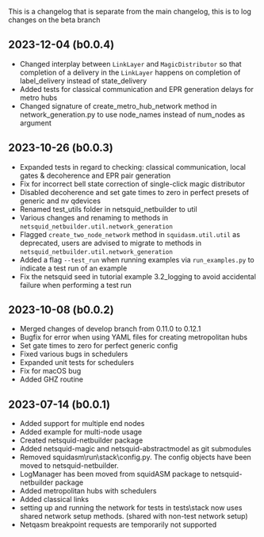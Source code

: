 This is a changelog that is separate from the main changelog, this is to log changes on the beta branch

2023-12-04 (b0.0.4)
-------------------
- Changed interplay between `LinkLayer` and `MagicDistributor` so that completion of a delivery in the `LinkLayer` happens on completion of label_delivery instead of state_delivery
- Added tests for classical communication and EPR generation delays for metro hubs
- Changed signature of create_metro_hub_network method in network_generation.py to use node_names instead of num_nodes as argument

2023-10-26 (b0.0.3)
-------------------
- Expanded tests in regard to checking: classical communication, local gates & decoherence and EPR pair generation
- Fix for incorrect bell state correction of single-click magic distributor
- Disabled decoherence and set gate times to zero in perfect presets of generic and nv qdevices
- Renamed test_utils folder in netsquid_netbuilder to util
- Various changes and renaming to methods in `netsquid_netbuilder.util.network_generation`
- Flagged `create_two_node_network` method in `squidasm.util.util` as deprecated, users are advised to migrate to methods in `netsquid_netbuilder.util.network_generation`
- Added a flag `--test_run` when running examples via `run_examples.py` to indicate a test run of an example
- Fix the netsquid seed in tutorial example 3.2_logging to avoid accidental failure when performing a test run


2023-10-08 (b0.0.2)
------------------
- Merged changes of develop branch from 0.11.0 to 0.12.1
- Bugfix for error when using YAML files for creating metropolitan hubs
- Set gate times to zero for perfect generic config
- Fixed various bugs in schedulers
- Expanded unit tests for schedulers
- Fix for macOS bug
- Added GHZ routine

2023-07-14 (b0.0.1)
------------------
- Added support for multiple end nodes
- Added example for multi-node usage
- Created netsquid-netbuilder package
- Added netsquid-magic and netsquid-abstractmodel as git submodules
- Removed squidasm\run\stack\config.py. The config objects have been moved to netsquid-netbuilder.
- LogManager has been moved from squidASM package to netsquid-netbuilder package
- Added metropolitan hubs with schedulers
- Added classical links
- setting up and running the network for tests in tests\stack now uses shared network setup methods. (shared with non-test network setup)
- Netqasm breakpoint requests are temporarily not supported
